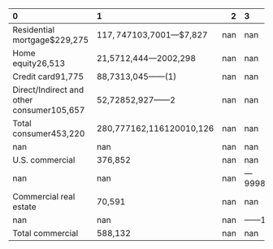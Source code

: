 | 0                                         | 1                          |   2 | 3                   | 4      |   5 | 6      |   7 | 8       |   9 | 10      |   11 | 12   |
|:------------------------------------------|:---------------------------|----:|:--------------------|:-------|----:|:-------|----:|:--------|----:|:--------|-----:|:-----|
| Residential mortgage$229,275              | $117,747$103,700$1$—$7,827 | nan | nan                 | nan    | nan | nan    | nan | nan     | nan | nan     |  nan | nan  |
| Home equity26,513                         | 21,5712,444—2002,298       | nan | nan                 | nan    | nan | nan    | nan | nan     | nan | nan     |  nan | nan  |
| Credit card91,775                         | 88,7313,045——(1)           | nan | nan                 | nan    | nan | nan    | nan | nan     | nan | nan     |  nan | nan  |
| Direct/Indirect and other consumer105,657 | 52,72852,927——2            | nan | nan                 | nan    | nan | nan    | nan | nan     | nan | nan     |  nan | nan  |
| Total consumer453,220                     | 280,777162,116120010,126   | nan | nan                 | nan    | nan | nan    | nan | nan     | nan | nan     |  nan | nan  |
| nan                                       | nan                        | nan | nan                 | nan    | nan | nan    | nan | nan     | nan | nan     |  nan | nan  |
| U.S. commercial                           | 376,852                    | nan | nan                 | 22,985 | nan | 52,067 | nan | 229,558 | nan | 72,074  |  nan | 168  |
| nan                                       | nan                        | nan | —99982,41243,478114 | nan    | nan | nan    | nan | nan     | nan | nan     |  nan | nan  |
| Commercial real estate                    | 70,591                     | nan | nan                 | 10     | nan | 6,266  | nan | 55,019  | nan | 9,294   |  nan | 2    |
| nan                                       | nan                        | nan | ——14,019—(333)      | nan    | nan | nan    | nan | nan     | nan | nan     |  nan | nan  |
| Total commercial                          | 588,132                    | nan | nan                 | 22,995 | nan | 59,332 | nan | 381,008 | nan | 124,846 |  nan | (49) |